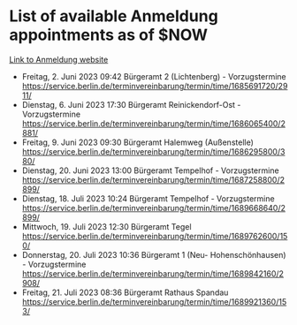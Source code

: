 # List of available Anmeldung appointments as of $NOW
[Link to Anmeldung website](https://service.berlin.de/terminvereinbarung/termin/tag.php?termin=1&anliegen[]=120686&dienstleisterlist=122210,122217,327316,122219,327312,122227,327314,122231,327346,122243,327348,122254,122252,329742,122260,329745,122262,329748,122271,327278,122273,327274,122277,327276,330436,122280,327294,122282,327290,122284,327292,122291,327270,122285,327266,122286,327264,122296,327268,150230,329760,122297,327286,122294,327284,122312,329763,122314,329775,122304,327330,122311,327334,122309,327332,317869,122281,327352,122279,329772,122283,122276,327324,122274,327326,122267,329766,122246,327318,122251,327320,122257,327322,122208,327298,122226,327300&herkunft=http%3A%2F%2Fservice.berlin.de%2Fdienstleistung%2F120686%2F)
- Freitag, 2. Juni 2023 09:42 Bürgeramt 2 (Lichtenberg) - Vorzugstermine https://service.berlin.de/terminvereinbarung/termin/time/1685691720/2911/
- Dienstag, 6. Juni 2023 17:30 Bürgeramt Reinickendorf-Ost - Vorzugstermine https://service.berlin.de/terminvereinbarung/termin/time/1686065400/2881/
- Freitag, 9. Juni 2023 09:30 Bürgeramt Halemweg (Außenstelle) https://service.berlin.de/terminvereinbarung/termin/time/1686295800/380/
- Dienstag, 20. Juni 2023 13:00 Bürgeramt Tempelhof - Vorzugstermine https://service.berlin.de/terminvereinbarung/termin/time/1687258800/2899/
- Dienstag, 18. Juli 2023 10:24 Bürgeramt Tempelhof - Vorzugstermine https://service.berlin.de/terminvereinbarung/termin/time/1689668640/2899/
- Mittwoch, 19. Juli 2023 12:30 Bürgeramt Tegel https://service.berlin.de/terminvereinbarung/termin/time/1689762600/150/
- Donnerstag, 20. Juli 2023 10:36 Bürgeramt 1 (Neu- Hohenschönhausen) - Vorzugstermine https://service.berlin.de/terminvereinbarung/termin/time/1689842160/2908/
- Freitag, 21. Juli 2023 08:36 Bürgeramt Rathaus Spandau https://service.berlin.de/terminvereinbarung/termin/time/1689921360/153/
